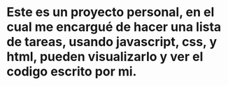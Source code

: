 <h1>
  Este es un proyecto personal, en el cual me encargué de hacer una lista de tareas, usando javascript, css, y html, pueden visualizarlo y ver el codigo escrito por mi.
</h1>
